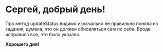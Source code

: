 # Сергей, добрый день!  

Про метод updateStatus видимо изначально не правильно поняла из задания, 
думала, что он должен обновляться сам по себе. 
Вроде исправила все, что было указано. 

**Хорошего дня!**